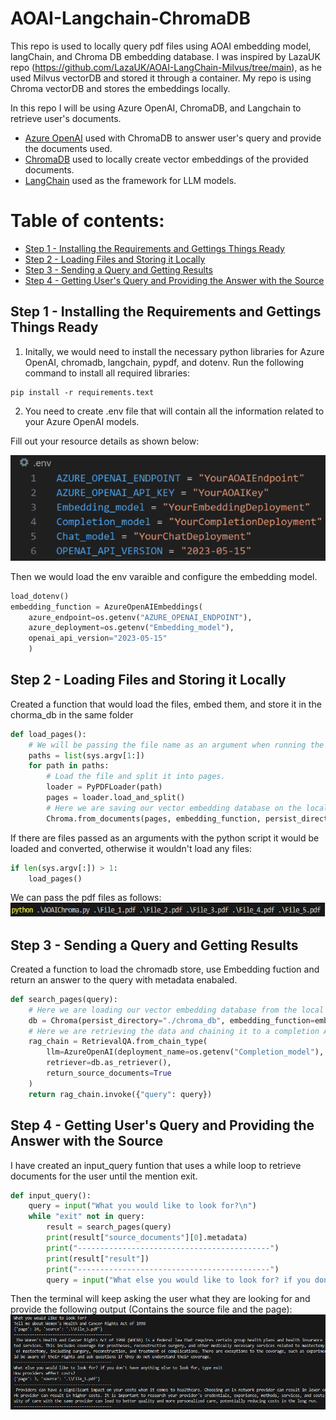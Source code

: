 # AOAI-Langchain-ChromaDB

This repo is used to locally query pdf files using AOAI embedding model, langChain, and Chroma DB embedding database. I was inspired by LazaUK repo (https://github.com/LazaUK/AOAI-LangChain-Milvus/tree/main), as he used Milvus vectorDB and stored it through a container. My repo is using Chroma vectorDB and stores the embeddings locally. 

In this repo I will be using Azure OpenAI, ChromaDB, and Langchain to retrieve user's documents.

* [Azure OpenAI](https://learn.microsoft.com/en-us/azure/ai-services/openai/overview) used with ChromaDB to answer user's query and provide the documents used.
* [ChromaDB](https://docs.trychroma.com/getting-started) used to locally create vector embeddings of the provided documents.
* [LangChain](https://python.langchain.com/docs/get_started/introduction) used as the framework for LLM models. 

# Table of contents:
- [Step 1 - Installing the Requirements and Gettings Things Ready](https://github.com/ABDFMSM/AOAI-Langchain-ChromaDB?tab=readme-ov-file#step-1---installing-the-requirements-and-gettings-things-ready)  
- [Step 2 - Loading Files and Storing it Locally](https://github.com/ABDFMSM/AOAI-Langchain-ChromaDB?tab=readme-ov-file#step-2---loading-the-files-and-storing-it-locally)  
- [Step 3 - Sending a Query and Getting Results](https://github.com/ABDFMSM/AOAI-Langchain-ChromaDB?tab=readme-ov-file#step-3---sending-a-query-and-getting-results)  
- [Step 4 - Getting User's Query and Providing the Answer with the Source](https://github.com/ABDFMSM/AOAI-Langchain-ChromaDB/tree/main?tab=readme-ov-file#step-4---getting-users-query-and-providing-the-answer-with-the-source)  


## Step 1 - Installing the Requirements and Gettings Things Ready

1. Initally, we would need to install the necessary python libraries for Azure OpenAI, chromadb, langchain, pypdf, and dotenv. 
Run the following command to install all required libraries: 
```
pip install -r requirements.text
```
2. You need to create .env file that will contain all the information related to your Azure OpenAI models.  

Fill out your resource details as shown below:  

  ![Env Varaibles](Images/env_image.png)

Then we would load the env varaible and configure the embedding model.
``` Python
load_dotenv()
embedding_function = AzureOpenAIEmbeddings(
    azure_endpoint=os.getenv("AZURE_OPENAI_ENDPOINT"),
    azure_deployment=os.getenv("Embedding_model"),
    openai_api_version="2023-05-15"
    )
```

## Step 2 - Loading Files and Storing it Locally 
Created a function that would load the files, embed them, and store it in the chorma_db in the same folder
``` Python
def load_pages():
    # We will be passing the file name as an argument when running the python script
    paths = list(sys.argv[1:])
    for path in paths:
        # Load the file and split it into pages. 
        loader = PyPDFLoader(path)
        pages = loader.load_and_split()
        # Here we are saving our vector embedding database on the local storage. 
        Chroma.from_documents(pages, embedding_function, persist_directory=r".\chroma_db")
```
If there are files passed as an arguments with the python script it would be loaded and converted, otherwise it wouldn't load any files: 

``` Python
if len(sys.argv[:]) > 1:
    load_pages()
``` 
We can pass the pdf files as follows:  
![Python Command](Images/command.png)

## Step 3 - Sending a Query and Getting Results
Created a function to load the chromadb store, use Embedding fuction and return an answer to the query with metadata enabaled. 

``` Python
def search_pages(query):
    # Here we are loading our vector embedding database from the local storage. 
    db = Chroma(persist_directory="./chroma_db", embedding_function=embedding_function)
    # Here we are retrieving the data and chaining it to a completion AI model to summarize.
    rag_chain = RetrievalQA.from_chain_type(
        llm=AzureOpenAI(deployment_name=os.getenv("Completion_model"), openai_api_version="2023-05-15"),
        retriever=db.as_retriever(), 
        return_source_documents=True
    )
    return rag_chain.invoke({"query": query})
```

## Step 4 - Getting User's Query and Providing the Answer with the Source
I have created an input_query funtion that uses a while loop to retrieve documents for the user until the mention exit. 
``` python
def input_query():
    query = input("What you would like to look for?\n")
    while "exit" not in query:
        result = search_pages(query)
        print(result["source_documents"][0].metadata)
        print("-------------------------------------------")
        print(result["result"])
        print("-------------------------------------------")
        query = input("What else you would like to look for? if you don't have anything else to look for, type exit\n")
```

Then the terminal will keep asking the user what they are looking for and provide the following output (Contains the source file and the page):   
![Output](Images/Output.png)





